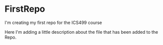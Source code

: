 # FirstRepo
I'm creating my first repo for the ICS499 course

Here I'm adding a little description about the file that has been added to the Repo.

